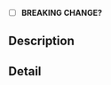 <!-- structure the Title above as the first line of a
     https://conventionalcommits.org/ message. example: "fix(one): thing".
     the title informs the semantic version bump if this PR is merged. -->

- [ ] **BREAKING CHANGE?** <!-- if so, indicate why under description -->

## Description

<!-- a summary of the changes introduced by this PR. this description
     may populate the commit body and versioned changelog if the PR is
     merged. -->

## Detail

<!-- supporting details; code, etc. -->

<!-- closes GITHUB_ISSUE -->

